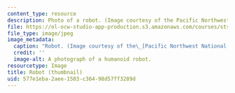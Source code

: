 ```yaml
---
content_type: resource
description: Photo of a robot. (Image courtesy of the Pacific Northwest National Laboratory.)
file: https://ol-ocw-studio-app-production.s3.amazonaws.com/courses/sts-350-social-study-of-science-and-technology-spring-2004/577e1eba2aee1503c36498d57ff3289d_sts-350s04-th.jpg
file_type: image/jpeg
image_metadata:
  caption: "Robot. (Image courtesy of the\_[Pacific Northwest National Laboratory](http://www.pnl.gov/).)"
  credit: ''
  image-alt: A photograph of a humanoid robot.
resourcetype: Image
title: Robot (thumbnail)
uid: 577e1eba-2aee-1503-c364-98d57ff3289d
---
```


